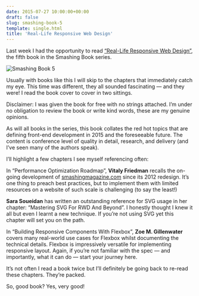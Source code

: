 ```yaml
---
date: 2015-07-27 10:00:00+00:00
draft: false
slug: smashing-book-5
template: single.html
title: 'Real-Life Responsive Web Design'
---
```


Last week I had the opportunity to read [“Real-Life Responsive Web Design”](http://www.smashingmagazine.com/2015/07/finally-smashing-book-5-is-here-and-its-hot-like-smoking-barrels/), the fifth book in the Smashing Book series.

<p class="post__image"><img src="/images/blog/smashing-book-5.png" alt="Smashing Book 5"></p>

Usually with books like this I will skip to the chapters that immediately catch my eye. This time was different, they all sounded fascinating — and they were! I read the book cover to cover in two sittings.

<p class="p--light p--small">Disclaimer: I was given the book for free with no strings attached. I’m under no obligation to review the book or write kind words, these are my genuine opinions.</p>

As will all books in the series, this book collates the red hot topics that are defining front-end development in 2015 and the foreseeable future. The content is conference level of quality in detail, research, and delivery (and I’ve seen many of the authors speak).

I’ll highlight a few chapters I see myself referencing often:

In “Performance Optimization Roadmap”, **Vitaly Friedman** recalls the on-going development of [smashingmagazine.com](http://www.smashingmagazine.com/) since its 2012 redesign. It’s one thing to preach best practices, but to implement them with limited resources on a website of such scale is challenging (to say the least!) 

**Sara Soueidan** has written an outstanding reference for SVG usage in her chapter: “Mastering SVG For RWD And Beyond”. I honestly thought I knew it all but even I learnt a new technique. If you’re not using SVG yet this chapter will set you on the path.

In “Building Responsive Components With Flexbox”, **Zoe M. Gillenwater** covers many real-world use cases for Flexbox whilst documenting the technical details. Flexbox is impressively versatile for implementing responsive layout. Again, if you’re not familiar with the spec — and importantly, what it can do — start your journey here.

It’s not often I read a book twice but I’ll definitely be going back to re-read these chapters. They’re packed.

So, good book? Yes, very good!